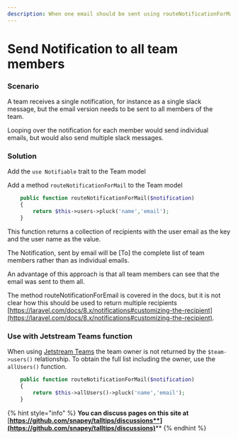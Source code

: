 ```yaml
---
description: When one email should be sent using routeNotificationForMail
---
```


# Send Notification to all team members

### Scenario

A team receives a single notification, for instance as a single slack message, but the email version needs to be sent to all members of the team.

Looping over the notification for each member would send individual emails, but would also send multiple slack messages.

### Solution

Add the `use Notifiable` trait to the Team model

Add a method `routeNotificationForMail` to the Team model

```php
    public function routeNotificationForMail($notification)
    {
        return $this->users->pluck('name','email');
    }
```

This function returns a collection of recipients with the user email as the key and the user name as the value.

The Notification, sent by email will be \[To] the complete list of team members rather than as individual emails.&#x20;

An advantage of this approach is that all team members can see that the email was sent to them all.

The method routeNotificationForEmail is covered in the docs, but it is not clear how this should be used to return multiple recipients [https://laravel.com/docs/8.x/notifications#customizing-the-recipient](https://laravel.com/docs/8.x/notifications#customizing-the-recipient).

### Use with Jetstream Teams function

When using [Jetstream Teams](https://jetstream.laravel.com/2.x/features/teams.html) the team owner is not returned by the `$team->users()` relationship.  To obtain the full list including the owner, use the `allUsers()` function.

```php
    public function routeNotificationForMail($notification)
    {
        return $this->allUsers()->pluck('name','email');
    }
```

{% hint style="info" %}
**You can discuss pages on this site at** [**https://github.com/snapey/talltips/discussions**](https://github.com/snapey/talltips/discussions)****
{% endhint %}
